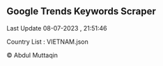 

## Google Trends Keywords Scraper 
 
Last Update 08-07-2023 , 21:51:46

Country List :
VIETNAM.json



© Abdul Muttaqin 
